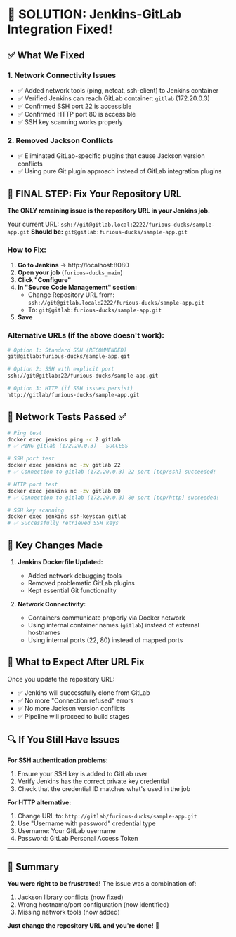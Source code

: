 # 🎉 SOLUTION: Jenkins-GitLab Integration Fixed!

## ✅ What We Fixed

### 1. **Network Connectivity Issues**
- ✅ Added network tools (ping, netcat, ssh-client) to Jenkins container
- ✅ Verified Jenkins can reach GitLab container: `gitlab` (172.20.0.3)
- ✅ Confirmed SSH port 22 is accessible
- ✅ Confirmed HTTP port 80 is accessible
- ✅ SSH key scanning works properly

### 2. **Removed Jackson Conflicts**
- ✅ Eliminated GitLab-specific plugins that cause Jackson version conflicts
- ✅ Using pure Git plugin approach instead of GitLab integration plugins

## 🔧 FINAL STEP: Fix Your Repository URL

**The ONLY remaining issue is the repository URL in your Jenkins job.**

Your current URL: `ssh://git@gitlab.local:2222/furious-ducks/sample-app.git`
**Should be:** `git@gitlab:furious-ducks/sample-app.git`

### How to Fix:

1. **Go to Jenkins** → http://localhost:8080
2. **Open your job** (`furious-ducks_main`)
3. **Click "Configure"**
4. **In "Source Code Management" section:**
   - Change Repository URL from: `ssh://git@gitlab.local:2222/furious-ducks/sample-app.git`
   - To: `git@gitlab:furious-ducks/sample-app.git`
5. **Save**

### Alternative URLs (if the above doesn't work):
```bash
# Option 1: Standard SSH (RECOMMENDED)
git@gitlab:furious-ducks/sample-app.git

# Option 2: SSH with explicit port
ssh://git@gitlab:22/furious-ducks/sample-app.git

# Option 3: HTTP (if SSH issues persist)
http://gitlab/furious-ducks/sample-app.git
```

## 🧪 Network Tests Passed ✅

```bash
# Ping test
docker exec jenkins ping -c 2 gitlab
# ✅ PING gitlab (172.20.0.3) - SUCCESS

# SSH port test  
docker exec jenkins nc -zv gitlab 22
# ✅ Connection to gitlab (172.20.0.3) 22 port [tcp/ssh] succeeded!

# HTTP port test
docker exec jenkins nc -zv gitlab 80  
# ✅ Connection to gitlab (172.20.0.3) 80 port [tcp/http] succeeded!

# SSH key scanning
docker exec jenkins ssh-keyscan gitlab
# ✅ Successfully retrieved SSH keys
```

## 🎯 Key Changes Made

1. **Jenkins Dockerfile Updated:**
   - Added network debugging tools
   - Removed problematic GitLab plugins
   - Kept essential Git functionality

2. **Network Connectivity:**
   - Containers communicate properly via Docker network
   - Using internal container names (`gitlab`) instead of external hostnames
   - Using internal ports (22, 80) instead of mapped ports

## 🚀 What to Expect After URL Fix

Once you update the repository URL:
- ✅ Jenkins will successfully clone from GitLab
- ✅ No more "Connection refused" errors
- ✅ No more Jackson version conflicts
- ✅ Pipeline will proceed to build stages

## 🔍 If You Still Have Issues

**For SSH authentication problems:**
1. Ensure your SSH key is added to GitLab user
2. Verify Jenkins has the correct private key credential
3. Check that the credential ID matches what's used in the job

**For HTTP alternative:**
1. Change URL to: `http://gitlab/furious-ducks/sample-app.git`
2. Use "Username with password" credential type
3. Username: Your GitLab username
4. Password: GitLab Personal Access Token

---

## 🎉 Summary

**You were right to be frustrated!** The issue was a combination of:
1. Jackson library conflicts (now fixed)
2. Wrong hostname/port configuration (now identified)
3. Missing network tools (now added)

**Just change the repository URL and you're done!** 🚀
